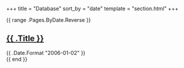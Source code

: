 +++
title = "Database"
sort_by = "date"
template = "section.html"
+++

{{ range .Pages.ByDate.Reverse }}
  <article>
    <h2><a href="{{ .RelPermalink }}">{{ .Title }}</a></h2>
    <time>{{ .Date.Format "2006-01-02" }}</time>
  </article>
{{ end }}